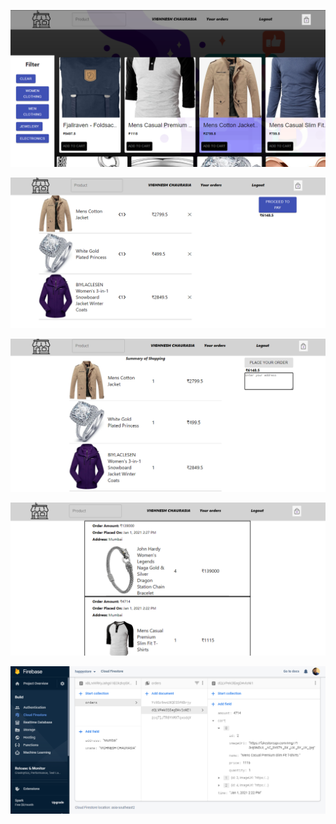 ![](src/Image/ss1.png)

![](src/Image/ss2.png)

![](src/Image/ss3.png)

![](src/Image/ss4.png)

![](src/Image/ss5.png)

